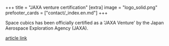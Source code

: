+++
title = "JAXA venture certification"
[extra]
image = "logo_solid.png"
prefooter_cards = ["contact/_index.en.md"]
+++

Space cubics has been officially certified as a 'JAXA Venture' by the Japan Aerospace Exploration Agency (JAXA).

[article link](http://aerospacebiz.jaxa.jp/venture/)
